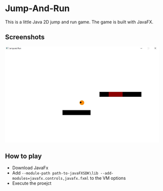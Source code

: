 # Jump-And-Run

This is a little Java 2D jump and run game. The game is built with JavaFX.

## Screenshots

![img](docs/assets/screenshot.JPG)

## How to play

- Download JavaFx
- Add ``--module-path path-to-javaFXSDK\lib --add-modules=javafx.controls,javafx.fxml`` to the VM options
- Execute the proejct